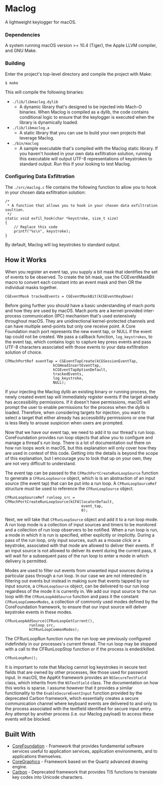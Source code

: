 # Maclog

A lightweight keylogger for macOS.

### Dependencies

A system running macOS version >= 10.4 (Tiger), the Apple LLVM compiler, and GNU Make.

### Building

Enter the project's top-level directory and compile the project with Make:

```
$ make
```

This will compile the following binaries:

* `./lib/libmaclog.dylib`
	- A dynamic library that's designed to be injected into Mach-O binaries. When Maclog is compiled as a dylib, the code contains conditional logic to ensure that the keylogger is executed when the library is dynamically loaded.
* `./lib/libmaclog.a`
	- A static library that you can use to build your own projects that leverage Maclog. 
* `./bin/maclog`
	- A sample executable that's compiled with the Maclog static library. If you haven't hooked in your own data exfiltration solution, running this executable will output UTF-8 representations of keystrokes to standard output. Run this if your looking to test Maclog. 

### Configuring Data Exfiltration

The `./src/maclog.c` file contains the following function to allow you to hook in your chosen data exfiltration solution:

```
/*
 * A function that allows you to hook in your chosen data exfiltration soultion.
 */
static void exfil_hook(char *keystroke, size_t size)
{
	// Replace this code
	printf("%s\n", keystroke);
}
```

By default, Maclog will log keystrokes to standard output.

## How it Works

When you register an event tap, you supply a bit mask that identifies the set of events to be observed. To create the bit mask, use the CGEventMaskBit macro to convert each constant into an event mask and then OR the individual masks together.

```
CGEventMask trackedEvents = CGEventMaskBit(kCGEventKeyDown)
```

Before going further you should have a basic understanding of mach ports and how they are used by macOS. Mach ports are a kernel-provided inter-process communication (IPC) mechanism that's used extensively throughout macOS. They are unidirectional kernel-protected channels and can have multiple send-points but only one receive point. A Core Foundation mach port represents the new event tap, or NULL if the event tap could not be created. We pass a callback function, `log_keystrokes`, to the event tap, which contains logic to capture key press events and pass UTF-8 characters associated with those events to your data exfiltration solution of choice.

```
CFMachPortRef eventTap = CGEventTapCreate(kCGSessionEventTap,
					  kCGHeadInsertEventTap,
					  kCGEventTapOptionDefault,
					  trackedEvents,
					  log_keystroke,
					  NULL);
```

If your injecting the Maclog dylib an existing binary or running process, the newly created event tap will immediately register events if the target already has accessibility permissions. If it doesn't have permissions, macOS will prompt the user to enable permissions for the process when the dylib is loaded. Therefore, when considering targets for injection, you want to select a target that either already has accessibility permissions or one that is less likely to arouse suspicion when users are prompted.
<br>

Now that we have our event tap, we need to add it to our thread's run loop. CoreFoundation provides run loop objects that allow you to configure and manage a thread's run loop. There is a lot of documentation out there on how run loops work in macOS, but this explanation will only cover how they are used in context of this code. Getting into the details is beyond the scope of this explanation, but I encourage you to look that up on your own, they are not very difficult to understand.
<br>

The event tap can be passed to the `CFMachPortCreateRunLoopSource` function to generate a `CFRunLoopSource` object, which is is an abstraction of an input source (the event tap) that can be put into a run loop. A `CFRunLoopSourceRef` structure must be used to reference the `CFRunLoopSource` object.

```
CFRunLoopSourceRef runloop_src = CFMachPortCreateRunLoopSource(kCFAllocatorDefault,
							       event_tap,
							       0);
```

Next, we will take that `CFRunLoopSource` object and add it to a run loop mode. A run loop mode is a collection of input sources and timers to be monitored and a collection of run loop observers to be notified. When a run loop is run, a mode in which it is run is specified, either explicitly or implicitly. During a pass of the run loop, only input sources, such as a mouse click or a keystroke, associated with that mode are allowed to deliver their events. If an input source is not allowed to deliver its event during the current pass, it will wait for a subsequent pass of the run loop to enter a mode in which delivery is permitted.
<br>

Modes are used to filter out events from unwanted input sources during a particular pass through a run loop. In our case we are not interested in filtering out events but instead in making sure that events tapped by our input source, a `CFRunLoopSource` object, can be delivered to our run loop regardless of the mode it is currently in. We add our input source to the run loop with the `CFRunLoopAddSource` function and pass it the constant `CFRunLoopCommonModes`, a collection of commonly used modes defined by the CoreFoundation framework, to ensure that our input source will deliver keystroke events in these modes.

```
CFRunLoopAddSource(CFRunLoopGetCurrent(),
		   runloop_src,
		   kCFRunLoopCommonModes);
```

The CFRunLoopRun function runs the run loop we previously configured indefinitely in our processes's current thread. The run loop may be stopped with a call to the CFRunLoopStop function or if the process is ended/killed.

```
CFRunLoopRun();
```

It is important to note that Maclog cannot log keystrokes in secure text fields that are owned by other processes, like those used for password input. In macOS, the AppKit framework provides an `NSSecureTextField` class, which inherits from the `NSTextField` class. The documentation on how this works is sparse. I assume however that it provides a similar functionality to the `EnableSecureEventInput` function provided by the deprecated Carbon framework, which essentially creates a secure communication channel where keyboard events are delivered to and only to the process associated with the textfield identified for secure input entry. Any attempt by another process (i.e. our Maclog payload) to access these events will be blocked.
<br>

## Built With

* [CoreFoundation](https://developer.apple.com/documentation/corefoundation) - Framework that provides fundamental software services useful to application services, application environments, and to applications themselves.
* [CoreGraphics](https://developer.apple.com/documentation/applicationservices) - Framework based on the Quartz advanced drawing engine.
* [Carbon](https://developer.apple.com/library/content/navigation/index.html?filter=carbon) - Deprecated framework that provides TIS functions to translate key codes into Unicode characters.

